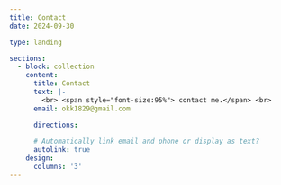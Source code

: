 ```yaml
---
title: Contact
date: 2024-09-30

type: landing

sections:
  - block: collection
    content:
      title: Contact
      text: |-
        <br> <span style="font-size:95%"> contact me.</span> <br>
      email: okk1829@gmail.com

      directions: 
    
      # Automatically link email and phone or display as text?
      autolink: true
    design:
      columns: '3'
---
```

